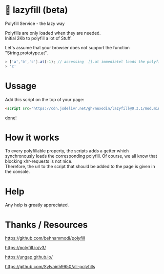 # 💊 lazyfill (beta)

Polyfill Service - the lazy way

Polyfills are only loaded when they are needed.  
Initial 2Kb to polyfill a lot of Stuff.  

Let's assume that your browser does not support the function "String.prototype.at".
```js
> ['a','b','c'].at(-1); // accessing  [].at immediatel loads the polyfill
> 'c'
```


# Ussage

Add this script on the top of your page:
```html
<script src="https://cdn.jsdelivr.net/gh/nuxodin/lazyfill@0.3.1/mod.min.js"></script>
```
done!

# How it works

To every polyfillable property, the scripts adds a getter which synchronously loads the corresponding polyfill.
Of course, we all know that blocking xhr-requests is not nice.  
Therefore, the url to the script that should be added to the page is given in the console.

# Help
Any help is greatly appreciated.

# Thanks / Resources

https://github.com/behnammodi/polyfill

https://polyfill.io/v3/

https://ungap.github.io/

https://github.com/Sylvain59650/all-polyfills
